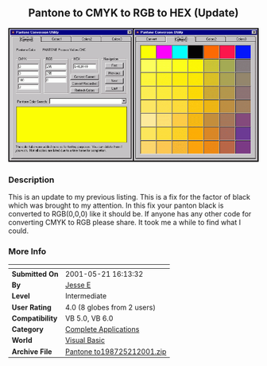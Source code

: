 ﻿<div align="center">

## Pantone to CMYK to RGB to HEX \(Update\)

<img src="PIC2001521172242637.gif">
</div>

### Description

This is an update to my previous listing. This is a fix for the factor of black which was brought to my attention. In this fix your panton black is converted to RGB(0,0,0) like it should be. If anyone has any other code for converting CMYK to RGB please share. It took me a while to find what I could.
 
### More Info
 


<span>             |<span>
---                |---
**Submitted On**   |2001-05-21 16:13:32
**By**             |[Jesse E](https://github.com/Planet-Source-Code/PSCIndex/blob/master/ByAuthor/jesse-e.md)
**Level**          |Intermediate
**User Rating**    |4.0 (8 globes from 2 users)
**Compatibility**  |VB 5\.0, VB 6\.0
**Category**       |[Complete Applications](https://github.com/Planet-Source-Code/PSCIndex/blob/master/ByCategory/complete-applications__1-27.md)
**World**          |[Visual Basic](https://github.com/Planet-Source-Code/PSCIndex/blob/master/ByWorld/visual-basic.md)
**Archive File**   |[Pantone to198725212001\.zip](https://github.com/Planet-Source-Code/jesse-e-pantone-to-cmyk-to-rgb-to-hex-update__1-23333/archive/master.zip)








